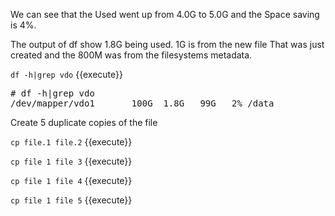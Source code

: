 We can see that the Used went up from 4.0G to 5.0G
and the Space saving is 4%.

The output of df show 1.8G being used. 1G is from the new file
That was just created and the 800M was from the filesystems
metadata.

`df -h|grep vdo` {{execute}}

<pre class="file">
# df -h|grep vdo
/dev/mapper/vdo1       100G  1.8G   99G   2% /data
</pre>

Create 5 duplicate copies of the file

`cp file.1 file.2` {{execute}}

`cp file 1 file 3` {{execute}}

`cp file 1 file 4` {{execute}}

`cp file 1 file 5` {{execute}}

